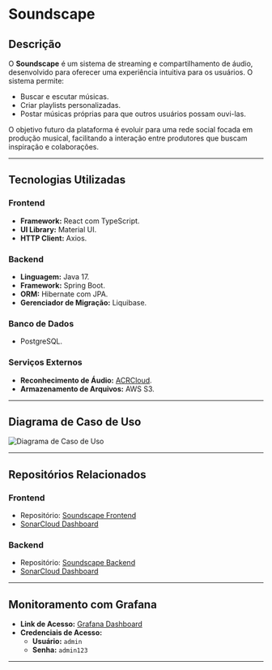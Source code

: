 # **Soundscape**

## **Descrição**

O **Soundscape** é um sistema de streaming e compartilhamento de áudio, desenvolvido para oferecer uma experiência intuitiva para os usuários. O sistema permite:

- Buscar e escutar músicas.
- Criar playlists personalizadas.
- Postar músicas próprias para que outros usuários possam ouvi-las.

O objetivo futuro da plataforma é evoluir para uma rede social focada em produção musical, facilitando a interação entre produtores que buscam inspiração e colaborações.

---

## **Tecnologias Utilizadas**

### **Frontend**
- **Framework:** React com TypeScript.
- **UI Library:** Material UI.
- **HTTP Client:** Axios.

### **Backend**
- **Linguagem:** Java 17.
- **Framework:** Spring Boot.
- **ORM:** Hibernate com JPA.
- **Gerenciador de Migração:** Liquibase.

### **Banco de Dados**
- PostgreSQL.

### **Serviços Externos**
- **Reconhecimento de Áudio:** [ACRCloud](https://www.acrcloud.com/).
- **Armazenamento de Arquivos:** AWS S3.

---

## **Diagrama de Caso de Uso**
![Diagrama de Caso de Uso](https://github.com/user-attachments/assets/d30dddf0-3ae3-4c10-811d-7c0e34816cc8)

---

## **Repositórios Relacionados**

### **Frontend**
- Repositório: [Soundscape Frontend](https://github.com/J-Lembeck/soundscape-front)
- [SonarCloud Dashboard](https://sonarcloud.io/project/overview?id=J-Lembeck_soundscape-front)

### **Backend**
- Repositório: [Soundscape Backend](https://github.com/J-Lembeck/soundscape-back)
- [SonarCloud Dashboard](https://sonarcloud.io/project/overview?id=J-Lembeck_soundscape-back)

---

## **Monitoramento com Grafana**

- **Link de Acesso:** [Grafana Dashboard](http://3.13.122.161:3000/login)  
- **Credenciais de Acesso:**  
  - **Usuário:** `admin`  
  - **Senha:** `admin123`

---
